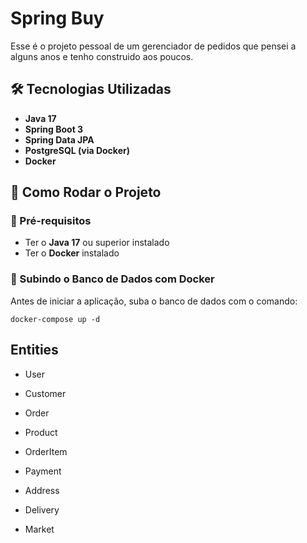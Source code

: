 # Spring Buy 

Esse é o projeto pessoal de um gerenciador de pedidos que pensei a alguns anos e tenho construido aos poucos.

## 🛠 Tecnologias Utilizadas

- **Java 17**
- **Spring Boot 3**
- **Spring Data JPA**
- **PostgreSQL (via Docker)**
- **Docker**

## 🚀 Como Rodar o Projeto

### 🔹 Pré-requisitos

- Ter o **Java 17** ou superior instalado
- Ter o **Docker** instalado

### 🔹 Subindo o Banco de Dados com Docker

Antes de iniciar a aplicação, suba o banco de dados com o comando:

```
docker-compose up -d
```

## Entities
* User

* Customer

* Order

* Product

* OrderItem

* Payment

* Address

* Delivery

* Market